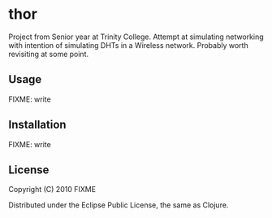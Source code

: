 # thor

Project from Senior year at Trinity College. Attempt at simulating networking with intention of simulating DHTs in a Wireless network. 
Probably worth revisiting at some point.

## Usage

FIXME: write

## Installation

FIXME: write

## License

Copyright (C) 2010 FIXME

Distributed under the Eclipse Public License, the same as Clojure.
